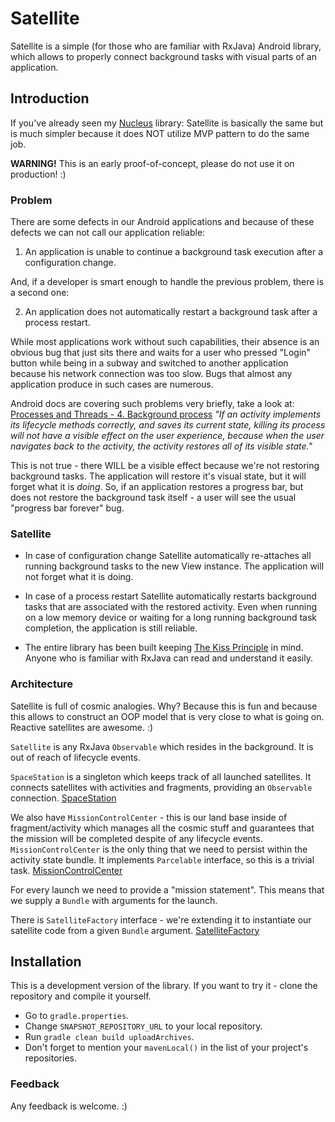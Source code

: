 Satellite
=======

Satellite is a simple (for those who are familiar with RxJava) Android library, which allows
to properly connect background tasks with visual parts of an application.

## Introduction

If you've already seen my [Nucleus](https://github.com/konmik/nucleus) library:
Satellite is basically the same but is much simpler because it does NOT utilize MVP pattern
to do the same job.

**WARNING!** This is an early proof-of-concept, please do not use it on production! :)

### Problem

There are some defects in our Android applications and because of these defects we can not call
our application reliable:

1. An application is unable to continue a background task execution after a configuration change.

And, if a developer is smart enough to handle the previous problem, there is a second one:

2. An application does not automatically restart a background task after a process restart.

While most applications work without such capabilities, their absence is an obvious bug that just sits there
and waits for a user who pressed "Login" button while being in a subway and switched to another application
because his network connection was too slow. Bugs that almost any application produce in such cases
are numerous.

Android docs are covering such problems very briefly, take a look at:
[Processes and Threads - 4. Background process](http://developer.android.com/guide/components/processes-and-threads.html#Lifecycle)
*"If an activity implements its lifecycle methods correctly, and saves
its current state, killing its process will not have a visible effect on
the user experience, because when the user navigates back to the activity,
the activity restores all of its visible state."*

This is not true - there WILL be a visible effect because we're not restoring background tasks.
The application will restore it's visual state, but it will forget what it is *doing*.
So, if an application restores a progress bar, but does not restore the background task itself -
a user will see the usual "progress bar forever" bug.

### Satellite

* In case of configuration change Satellite automatically re-attaches
all running background tasks to the new View instance.
The application will not forget what it is doing.

* In case of a process restart Satellite automatically restarts background tasks that
are associated with the restored activity.
Even when running on a low memory device or waiting for a long running background task completion,
the application is still reliable.

* The entire library has been built keeping [The Kiss Principle](https://people.apache.org/~fhanik/kiss.html) in mind.
Anyone who is familiar with RxJava can read and understand it easily.

### Architecture

Satellite is full of cosmic analogies. Why? Because this is fun and because this allows
to construct an OOP model that is very close to what is going on. Reactive satellites are awesome. :)

`Satellite` is any RxJava `Observable` which resides in the background.
It is out of reach of lifecycle events.

`SpaceStation` is a singleton which keeps track of all launched
satellites. It connects satellites with activities and fragments, providing an `Observable` connection.
[SpaceStation](https://github.com/konmik/satellite/blob/master/satellite/src/main/java/satellite/SpaceStation.java)

We also have `MissionControlCenter` - this is our land base inside of fragment/activity which manages all
the cosmic stuff and guarantees that the mission will be completed despite of any lifecycle events.
`MissionControlCenter` is the only thing that we need to persist within the activity state bundle.
It implements `Parcelable` interface, so this is a trivial task. [MissionControlCenter](https://github.com/konmik/satellite/blob/master/satellite/src/main/java/satellite/MissionControlCenter.java)

For every launch we need to provide a "mission statement". This means that we supply a `Bundle`
with arguments for the launch.

There is `SatelliteFactory` interface - we're extending it to instantiate our satellite code
from a given `Bundle` argument. [SatelliteFactory](https://github.com/konmik/satellite/blob/master/satellite/src/main/java/satellite/SatelliteFactory.java)
                                                             
## Installation

This is a development version of the library.
If you want to try it - clone the repository and compile it yourself.

* Go to `gradle.properties`.
* Change `SNAPSHOT_REPOSITORY_URL` to your local repository.
* Run `gradle clean build uploadArchives`.
* Don't forget to mention your `mavenLocal()` in the list of your project's repositories.

### Feedback

Any feedback is welcome. :)


